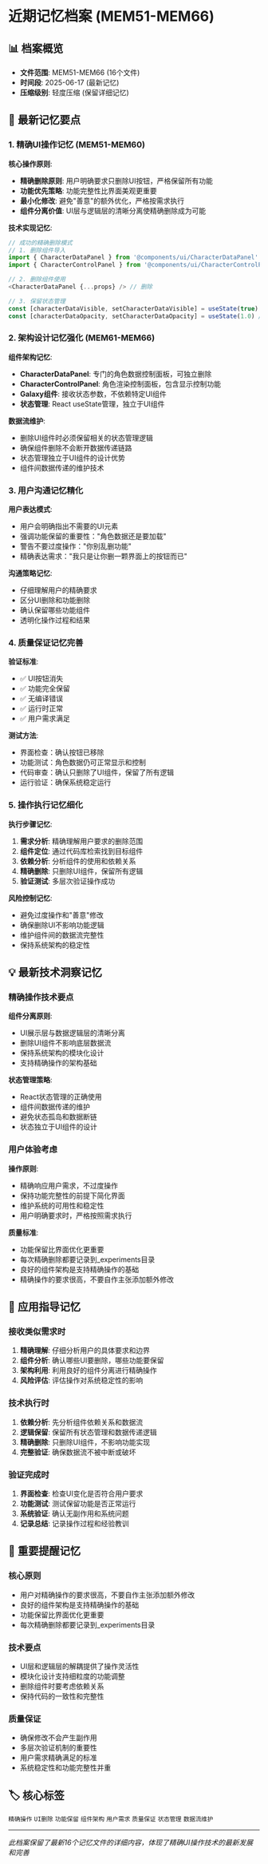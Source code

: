 # 近期记忆档案 (MEM51-MEM66)

## 📊 档案概览
- **文件范围**: MEM51-MEM66 (16个文件)
- **时间段**: 2025-06-17 (最新记忆)
- **压缩级别**: 轻度压缩 (保留详细记忆)

## 🧠 最新记忆要点

### 1. 精确UI操作记忆 (MEM51-MEM60)
**核心操作原则**:
- **精确删除原则**: 用户明确要求只删除UI按钮，严格保留所有功能
- **功能优先策略**: 功能完整性比界面美观更重要
- **最小化修改**: 避免"善意"的额外优化，严格按需求执行
- **组件分离价值**: UI层与逻辑层的清晰分离使精确删除成为可能

**技术实现记忆**:
```typescript
// 成功的精确删除模式
// 1. 删除组件导入
import { CharacterDataPanel } from '@components/ui/CharacterDataPanel' // 删除
import { CharacterControlPanel } from '@components/ui/CharacterControlPanel' // 保留

// 2. 删除组件使用
<CharacterDataPanel {...props} /> // 删除

// 3. 保留状态管理
const [characterDataVisible, setCharacterDataVisible] = useState(true) // 保留
const [characterDataOpacity, setCharacterDataOpacity] = useState(1.0) // 保留
```

### 2. 架构设计记忆强化 (MEM61-MEM66)
**组件架构记忆**:
- **CharacterDataPanel**: 专门的角色数据控制面板，可独立删除
- **CharacterControlPanel**: 角色渲染控制面板，包含显示控制功能
- **Galaxy组件**: 接收状态参数，不依赖特定UI组件
- **状态管理**: React useState管理，独立于UI组件

**数据流维护**:
- 删除UI组件时必须保留相关的状态管理逻辑
- 确保组件删除不会断开数据传递链路
- 状态管理独立于UI组件的设计优势
- 组件间数据传递的维护技术

### 3. 用户沟通记忆精化
**用户表达模式**:
- 用户会明确指出不需要的UI元素
- 强调功能保留的重要性："角色数据还是要加载"
- 警告不要过度操作："你别乱删功能"
- 精确表达需求："我只是让你删一颗界面上的按钮而已"

**沟通策略记忆**:
- 仔细理解用户的精确要求
- 区分UI删除和功能删除
- 确认保留哪些功能组件
- 透明化操作过程和结果

### 4. 质量保证记忆完善
**验证标准**:
- ✅ UI按钮消失
- ✅ 功能完全保留
- ✅ 无编译错误
- ✅ 运行时正常
- ✅ 用户需求满足

**测试方法**:
- 界面检查：确认按钮已移除
- 功能测试：角色数据仍可正常显示和控制
- 代码审查：确认只删除了UI组件，保留了所有逻辑
- 运行验证：确保系统稳定运行

### 5. 操作执行记忆细化
**执行步骤记忆**:
1. **需求分析**: 精确理解用户要求的删除范围
2. **组件定位**: 通过代码库检索找到目标组件
3. **依赖分析**: 分析组件的使用和依赖关系
4. **精确删除**: 只删除UI组件，保留所有逻辑
5. **验证测试**: 多层次验证操作成功

**风险控制记忆**:
- 避免过度操作和"善意"修改
- 确保删除UI不影响功能逻辑
- 维护组件间的数据流完整性
- 保持系统架构的稳定性

## 💡 最新技术洞察记忆

### 精确操作技术要点
**组件分离原则**:
- UI展示层与数据逻辑层的清晰分离
- 删除UI组件不影响底层数据流
- 保持系统架构的模块化设计
- 支持精确操作的架构基础

**状态管理策略**:
- React状态管理的正确使用
- 组件间数据传递的维护
- 避免状态孤岛和数据断链
- 状态独立于UI组件的设计

### 用户体验考虑
**操作原则**:
- 精确响应用户需求，不过度操作
- 保持功能完整性的前提下简化界面
- 维护系统的可用性和稳定性
- 用户明确要求时，严格按照需求执行

**质量标准**:
- 功能保留比界面优化更重要
- 每次精确删除都要记录到_experiments目录
- 良好的组件架构是支持精确操作的基础
- 精确操作的要求很高，不要自作主张添加额外修改

## 🔄 应用指导记忆

### 接收类似需求时
1. **精确理解**: 仔细分析用户的具体要求和边界
2. **组件分析**: 确认哪些UI要删除，哪些功能要保留
3. **架构利用**: 利用良好的组件分离进行精确操作
4. **风险评估**: 评估操作对系统稳定性的影响

### 技术执行时
1. **依赖分析**: 先分析组件依赖关系和数据流
2. **逻辑保留**: 保留所有状态管理和数据传递逻辑
3. **精确删除**: 只删除UI组件，不影响功能实现
4. **完整验证**: 确保数据流不被中断或破坏

### 验证完成时
1. **界面检查**: 检查UI变化是否符合用户要求
2. **功能测试**: 测试保留功能是否正常运行
3. **系统验证**: 确认无副作用和系统问题
4. **记录总结**: 记录操作过程和经验教训

## 🎯 重要提醒记忆

### 核心原则
- 用户对精确操作的要求很高，不要自作主张添加额外修改
- 良好的组件架构是支持精确操作的基础
- 功能保留比界面优化更重要
- 每次精确删除都要记录到_experiments目录

### 技术要点
- UI层和逻辑层的解耦提供了操作灵活性
- 模块化设计支持细粒度的功能调整
- 删除组件时要考虑依赖关系
- 保持代码的一致性和完整性

### 质量保证
- 确保修改不会产生副作用
- 多层次验证机制的重要性
- 用户需求精确满足的标准
- 系统稳定性和功能完整性并重

## 🏷️ 核心标签
`精确操作` `UI删除` `功能保留` `组件架构` `用户需求` `质量保证` `状态管理` `数据流维护`

---
*此档案保留了最新16个记忆文件的详细内容，体现了精确UI操作技术的最新发展和完善*
